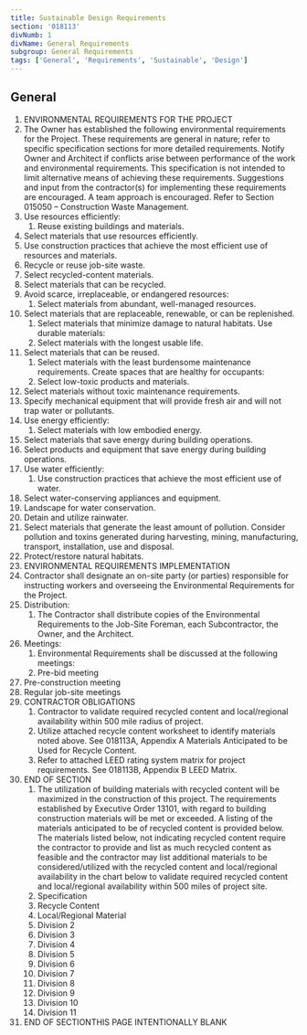 ```yaml
---
title: Sustainable Design Requirements
section: '018113'
divNumb: 1
divName: General Requirements
subgroup: General Requirements
tags: ['General', 'Requirements', 'Sustainable', 'Design']
---
```



## General

   1. ENVIRONMENTAL REQUIREMENTS FOR THE PROJECT
   1. The Owner has established the following environmental requirements for the Project. These requirements are general in nature; refer to specific specification sections for more detailed requirements. Notify Owner and Architect if conflicts arise between performance of the work and environmental requirements. This specification is not intended to limit alternative means of achieving these requirements. Suggestions and input from the contractor(s) for implementing these requirements are encouraged. A team approach is encouraged. Refer to Section 015050 – Construction Waste Management.
   1. Use resources efficiently:
      1. Reuse existing buildings and materials.
   1. Select materials that use resources efficiently.
   1. Use construction practices that achieve the most efficient use of resources and materials.
   1. Recycle or reuse job-site waste.
   1. Select recycled-content materials.
   1. Select materials that can be recycled.
   1. Avoid scarce, irreplaceable, or endangered resources:
      1. Select materials from abundant, well-managed resources.
   1. Select materials that are replaceable, renewable, or can be replenished.
      1. Select materials that minimize damage to natural habitats.
Use durable materials:
      1. Select materials with the longest usable life.
   1. Select materials that can be reused.
      1. Select materials with the least burdensome maintenance requirements.
Create spaces that are healthy for occupants:
      1. Select low-toxic products and materials.
   1. Select materials without toxic maintenance requirements.
   1. Specify mechanical equipment that will provide fresh air and will not trap water or pollutants.
   1. Use energy efficiently:
      1. Select materials with low embodied energy.
   1. Select materials that save energy during building operations.
   1. Select products and equipment that save energy during building operations.
   1. Use water efficiently:
      1. Use construction practices that achieve the most efficient use of water.
   1. Select water-conserving appliances and equipment.
   1. Landscape for water conservation.
   1. Detain and utilize rainwater.
   1. Select materials that generate the least amount of pollution. Consider pollution and toxins generated during harvesting, mining, manufacturing, transport, installation, use and disposal.
   1. Protect/restore natural habitats.
   1. ENVIRONMENTAL REQUIREMENTS IMPLEMENTATION
   1. Contractor shall designate an on-site party (or parties) responsible for instructing workers and overseeing the Environmental Requirements for the Project.
   1. Distribution:
      1. The Contractor shall distribute copies of the Environmental Requirements to the Job-Site Foreman, each Subcontractor, the Owner, and the Architect.
   1. Meetings:
      1. Environmental Requirements shall be discussed at the following meetings:
      1. Pre-bid meeting
   1. Pre-construction meeting
   1. Regular job-site meetings
3. CONTRACTOR OBLIGATIONS
   1. Contractor to validate required recycled content and local/regional availability within 500 mile radius of project.
   1. Utilize attached recycle content worksheet to identify materials noted above. See 018113A, Appendix A Materials Anticipated to be Used for Recycle Content.
   1. Refer to attached LEED rating system matrix for project requirements. See 018113B, Appendix B LEED Matrix.
1. END OF SECTION
   1. The utilization of building materials with recycled content will be maximized in the construction of this project. The requirements established by Executive Order 13101, with regard to building construction materials will be met or exceeded. A listing of the materials anticipated to be of recycled content is provided below. The materials listed below, not indicating recycled content require the contractor to provide and list as much recycled content as feasible and the contractor may list additional materials to be considered/utilized with the recycled content and local/regional availability in the chart below to validate required recycled content and local/regional availability within 500 miles of project site.
   1. Specification
   1. Recycle Content
   1. Local/Regional Material
   1. Division 2
   1. Division 3
   1. Division 4
   1. Division 5
   1. Division 6
   1. Division 7
   1. Division 8
   1. Division 9
   1. Division 10
   1. Division 11
1. END OF SECTIONTHIS PAGE INTENTIONALLY BLANK

